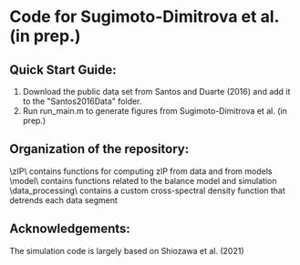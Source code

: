 # Code for Sugimoto-Dimitrova et al. (in prep.)

## Quick Start Guide:
1. Download the public data set from Santos and Duarte (2016)
   and add it to the "Santos2016Data" folder.
2. Run run_main.m to generate figures from Sugimoto-Dimitrova et al.
   (in prep.)


## Organization of the repository:
\zIP\             contains functions for computing zIP from data 
                  and from models
\model\           contains functions related to the balance model and
                  simulation
\data_processing\ contains a custom cross-spectral density function that
                  detrends each data segment


## Acknowledgements:
The simulation code is largely based on Shiozawa et al. (2021)